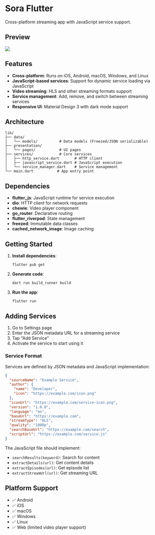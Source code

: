 # Sora Flutter

Cross-platform streaming app with JavaScript service support.

## Preview
![](home.png)

## Features

- **Cross-platform**: Runs on iOS, Android, macOS, Windows, and Linux
- **JavaScript-based services**: Support for dynamic service loading via JavaScript
- **Video streaming**: HLS and other streaming formats support
- **Service management**: Add, remove, and switch between streaming services
- **Responsive UI**: Material Design 3 with dark mode support

## Architecture

```
lib/
├── data/
│   └── models/          # Data models (Freezed/JSON serializable)
├── presentation/
│   └── pages/           # UI pages
├── services/            # Core services
│   ├── http_service.dart       # HTTP client
│   ├── javascript_service.dart # JavaScript execution
│   └── service_manager.dart    # Service management
└── main.dart           # App entry point
```

## Dependencies

- **flutter_js**: JavaScript runtime for service execution
- **dio**: HTTP client for network requests
- **chewie**: Video player component
- **go_router**: Declarative routing
- **flutter_riverpod**: State management
- **freezed**: Immutable data classes
- **cached_network_image**: Image caching

## Getting Started

1. **Install dependencies**:
   ```bash
   flutter pub get
   ```

2. **Generate code**:
   ```bash
   dart run build_runner build
   ```

3. **Run the app**:
   ```bash
   flutter run
   ```

## Adding Services

1. Go to Settings page
2. Enter the JSON metadata URL for a streaming service
3. Tap "Add Service"
4. Activate the service to start using it

### Service Format

Services are defined by JSON metadata and JavaScript implementation:

```json
{
  "sourceName": "Example Service",
  "author": {
    "name": "Developer",
    "icon": "https://example.com/icon.png"
  },
  "iconUrl": "https://example.com/service-icon.png",
  "version": "1.0.0",
  "language": "en",
  "baseUrl": "https://example.com",
  "streamType": "HLS",
  "quality": "1080p",
  "searchBaseUrl": "https://example.com/search",
  "scriptUrl": "https://example.com/service.js"
}
```

The JavaScript file should implement:
- `searchResults(keyword)`: Search for content
- `extractDetails(url)`: Get content details
- `extractEpisodes(url)`: Get episode list
- `extractStreamUrl(url)`: Get streaming URL

## Platform Support

- ✅ Android
- ✅ iOS
- ✅ macOS
- ✅ Windows
- ✅ Linux
- ✅ Web (limited video player support)
